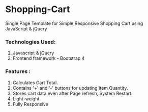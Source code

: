 # Shopping-Cart
Single Page Template for Simple,Responsive Shopping Cart using JavaScript & jQuery

<h3>Technologies Used:</h3>

1. Javascript & jQuery
3. Frontend framework - Bootstrap 4

<h3>Features :</h3>

1. Calculates Cart Total.
2. Contains '+' and '-' buttons for updating Item Quantity.
3. Stores cart data even after Page refresh, System Restart.
4. Light-weight
5. Fully Responsive
